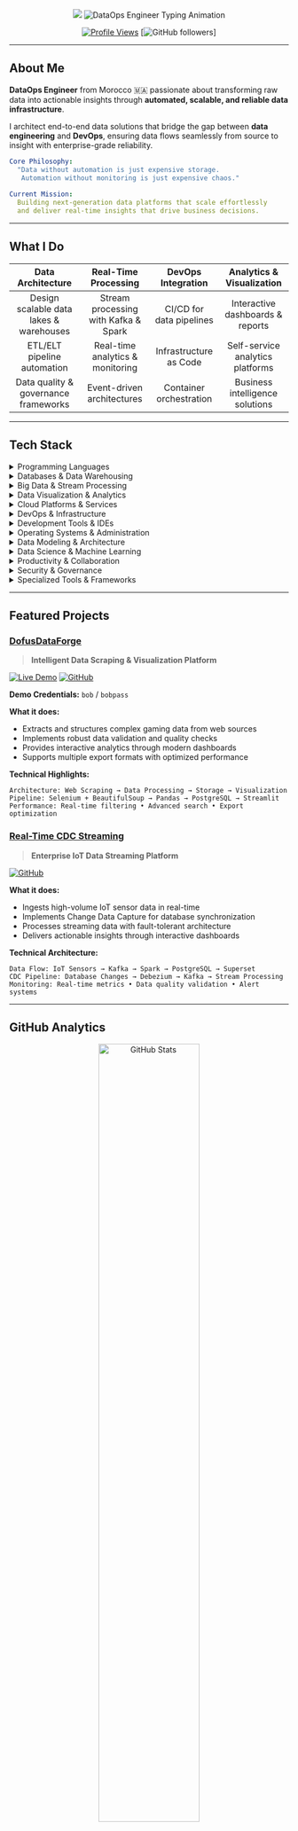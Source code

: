 <div align="center">
  <img src="https://capsule-render.vercel.app/api?type=waving&color=0:667eea,50:764ba2,100:f093fb&height=220&section=header&text=Saad%20KHALMADANI&fontSize=45&fontColor=ffffff&animation=twinkling&fontAlignY=38" />

  <img src="https://readme-typing-svg.herokuapp.com?font=Fira+Code&size=26&duration=3000&pause=800&color=2E86AB&center=true&vCenter=true&width=900&height=80&lines=DataOps+Engineer+%7C+Real-Time+Analytics+Expert;Building+Scalable+Data+Pipelines+%F0%9F%9A%80;Python+%E2%80%A2+Kafka+%E2%80%A2+Spark+%E2%80%A2+Docker+Master;Turning+Raw+Data+Into+Business+Intelligence+%E2%9A%A1" alt="DataOps Engineer Typing Animation" />
  
  <br>
  
  [![Profile Views](https://komarev.com/ghpvc/?username=saadkhalmadani&label=Profile%20Views&color=blueviolet&style=for-the-badge)](https://github.com/saadkhalmadani)
  [![GitHub followers](https://img.shields.io/github/followers/saadkhalmadani?style=for-the-badge&color=orange&labelColor=black)]
</div>

---

## About Me

**DataOps Engineer** from Morocco 🇲🇦 passionate about transforming raw data into actionable insights through **automated, scalable, and reliable data infrastructure**.

I architect end-to-end data solutions that bridge the gap between **data engineering** and **DevOps**, ensuring data flows seamlessly from source to insight with enterprise-grade reliability.

```yaml
Core Philosophy:
  "Data without automation is just expensive storage.
   Automation without monitoring is just expensive chaos."
   
Current Mission:
  Building next-generation data platforms that scale effortlessly
  and deliver real-time insights that drive business decisions.
```

---

## What I Do

<div align="left">

| **Data Architecture** | **Real-Time Processing** | **DevOps Integration** | **Analytics & Visualization** |
|:---:|:---:|:---:|:---:|
| Design scalable data lakes & warehouses | Stream processing with Kafka & Spark | CI/CD for data pipelines | Interactive dashboards & reports |
| ETL/ELT pipeline automation | Real-time analytics & monitoring | Infrastructure as Code | Self-service analytics platforms |
| Data quality & governance frameworks | Event-driven architectures | Container orchestration | Business intelligence solutions |

</div>

---

## Tech Stack  

<details>
<summary>Programming Languages</summary>
<br>

#### Core Languages
<p align="left">
  <img src="https://img.shields.io/badge/Python-3776AB?style=for-the-badge&logo=python&logoColor=white" alt="Python"/>
  <img src="https://img.shields.io/badge/C-00599C?style=for-the-badge&logo=c&logoColor=white" alt="C"/>
  <img src="https://img.shields.io/badge/C++-00599C?style=for-the-badge&logo=c%2B%2B&logoColor=white" alt="C++"/>
</p>

#### Web Technologies
<p align="left">
  <img src="https://img.shields.io/badge/HTML5-E34F26?style=for-the-badge&logo=html5&logoColor=white" alt="HTML5"/>
  <img src="https://img.shields.io/badge/CSS3-1572B6?style=for-the-badge&logo=css3&logoColor=white" alt="CSS3"/>
</p>

#### Scripting
<p align="left">
  <img src="https://img.shields.io/badge/Bash-4EAA25?style=for-the-badge&logo=gnu-bash&logoColor=white" alt="Bash"/>
  <img src="https://img.shields.io/badge/Shell_Script-121011?style=for-the-badge&logo=gnu-bash&logoColor=white" alt="Shell"/>
  <img src="https://img.shields.io/badge/PowerShell-5391FE?style=for-the-badge&logo=powershell&logoColor=white" alt="PowerShell"/>
</p>
</details>

<details>
<summary>Databases & Data Warehousing</summary>
<br>

#### Relational Databases
<p align="left">
  <img src="https://img.shields.io/badge/PostgreSQL-316192?style=for-the-badge&logo=postgresql&logoColor=white" alt="PostgreSQL"/>
  <img src="https://img.shields.io/badge/MySQL-005C84?style=for-the-badge&logo=mysql&logoColor=white" alt="MySQL"/>
  <img src="https://img.shields.io/badge/MariaDB-003545?style=for-the-badge&logo=mariadb&logoColor=white" alt="MariaDB"/>
  <img src="https://img.shields.io/badge/SQL_Server-CC2927?style=for-the-badge&logo=microsoft-sql-server&logoColor=white" alt="SQL Server"/>
</p>

#### NoSQL & Cache
<p align="left">
  <img src="https://img.shields.io/badge/MongoDB-4EA94B?style=for-the-badge&logo=mongodb&logoColor=white" alt="MongoDB"/>
  <img src="https://img.shields.io/badge/Redis-DC382D?style=for-the-badge&logo=redis&logoColor=white" alt="Redis"/>
</p>

#### Data Warehouse & Lake
<p align="left">
  <img src="https://img.shields.io/badge/Apache_Hive-FDEE21?style=for-the-badge&logo=apachehive&logoColor=black" alt="Hive"/>
  <img src="https://img.shields.io/badge/Snowflake-29B5E8?style=for-the-badge&logo=snowflake&logoColor=white" alt="Snowflake"/>
</p>
</details>

<details>
<summary>Big Data & Stream Processing</summary>
<br>

#### Processing Frameworks
<p align="left">
  <img src="https://img.shields.io/badge/Apache_Spark-E25A1C?style=for-the-badge&logo=apache-spark&logoColor=white" alt="Spark"/>
  <img src="https://img.shields.io/badge/PySpark-E25A1C?style=for-the-badge&logo=apache-spark&logoColor=white" alt="PySpark"/>
  <img src="https://img.shields.io/badge/Hadoop-66CCFF?style=for-the-badge&logo=apache-hadoop&logoColor=black" alt="Hadoop"/>
</p>

#### Streaming & Messaging
<p align="left">
  <img src="https://img.shields.io/badge/Apache_Kafka-231F20?style=for-the-badge&logo=apache-kafka&logoColor=white" alt="Kafka"/>
  <img src="https://img.shields.io/badge/Kafka_Connect-231F20?style=for-the-badge&logo=apache-kafka&logoColor=white" alt="Kafka Connect"/>
  <img src="https://img.shields.io/badge/Kafka_Streams-231F20?style=for-the-badge&logo=apache-kafka&logoColor=white" alt="Kafka Streams"/>
  <img src="https://img.shields.io/badge/Debezium-FF4B4B?style=for-the-badge&logoColor=white" alt="Debezium"/>
</p>

#### Data Integration & ETL
<p align="left">
  <img src="https://img.shields.io/badge/Apache_Airflow-017CEE?style=for-the-badge&logo=apache-airflow&logoColor=white" alt="Airflow"/>
</p>
</details>

<details>
<summary>Data Visualization & Analytics</summary>
<br>

#### Business Intelligence
<p align="left">
  <img src="https://img.shields.io/badge/Power_BI-F2C811?style=for-the-badge&logo=powerbi&logoColor=black" alt="Power BI"/>
  <img src="https://img.shields.io/badge/Apache_Superset-20A7C9?style=for-the-badge&logoColor=white" alt="Superset"/>
  <img src="https://img.shields.io/badge/Tableau-E97627?style=for-the-badge&logo=tableau&logoColor=white" alt="Tableau"/>
</p>

#### Python Visualization Libraries
<p align="left">
  <img src="https://img.shields.io/badge/Matplotlib-3776AB?style=for-the-badge&logoColor=white" alt="Matplotlib"/>
  <img src="https://img.shields.io/badge/Seaborn-3776AB?style=for-the-badge&logoColor=white" alt="Seaborn"/>
  <img src="https://img.shields.io/badge/Plotly-3F4F75?style=for-the-badge&logo=plotly&logoColor=white" alt="Plotly"/>
  <img src="https://img.shields.io/badge/Dash-008DE4?style=for-the-badge&logo=dash&logoColor=white" alt="Dash"/>
  <img src="https://img.shields.io/badge/Bokeh-EE6C4D?style=for-the-badge&logoColor=white" alt="Bokeh"/>
  <img src="https://img.shields.io/badge/Altair-00A9E0?style=for-the-badge&logoColor=white" alt="Altair"/>
</p>

#### OLAP & Analytics
<p align="left">
  <img src="https://img.shields.io/badge/Apache_Kylin-0078D4?style=for-the-badge&logoColor=white" alt="Kylin"/>
</p>
</details>

<details>
<summary>Cloud Platforms & Services</summary>
<br>

#### Cloud Providers
<p align="left">
  <img src="https://img.shields.io/badge/Microsoft_Azure-0078D4?style=for-the-badge&logo=microsoft-azure&logoColor=white" alt="Azure"/>
</p>

#### Azure Services
<p align="left">
  <img src="https://img.shields.io/badge/Azure_Data_Factory-0078D4?style=for-the-badge&logo=microsoft-azure&logoColor=white" alt="ADF"/>
  <img src="https://img.shields.io/badge/Azure_Databricks-FF3621?style=for-the-badge&logo=databricks&logoColor=white" alt="Databricks"/>
  <img src="https://img.shields.io/badge/Azure_Synapse-0078D4?style=for-the-badge&logo=microsoft-azure&logoColor=white" alt="Synapse"/>
  <img src="https://img.shields.io/badge/Azure_Data_Lake-0078D4?style=for-the-badge&logo=microsoft-azure&logoColor=white" alt="Data Lake"/>
  <img src="https://img.shields.io/badge/Azure_Event_Hubs-0078D4?style=for-the-badge&logo=microsoft-azure&logoColor=white" alt="Event Hubs"/>
</p>
</details>

<details>
<summary>DevOps & Infrastructure</summary>
<br>

#### Containerization & Orchestration
<p align="left">
  <img src="https://img.shields.io/badge/Docker-2496ED?style=for-the-badge&logo=docker&logoColor=white" alt="Docker"/>
  <img src="https://img.shields.io/badge/Docker_Compose-2496ED?style=for-the-badge&logo=docker&logoColor=white" alt="Docker Compose"/>
  <img src="https://img.shields.io/badge/Kubernetes-326CE5?style=for-the-badge&logo=kubernetes&logoColor=white" alt="Kubernetes"/>
</p>

#### Infrastructure as Code
<p align="left">
  <img src="https://img.shields.io/badge/Terraform-7B42BC?style=for-the-badge&logo=terraform&logoColor=white" alt="Terraform"/>
  <img src="https://img.shields.io/badge/Ansible-EE0000?style=for-the-badge&logo=ansible&logoColor=white" alt="Ansible"/>
</p>

#### CI/CD & Version Control
<p align="left">
  <img src="https://img.shields.io/badge/Git-F05032?style=for-the-badge&logo=git&logoColor=white" alt="Git"/>
  <img src="https://img.shields.io/badge/GitHub-181717?style=for-the-badge&logo=github&logoColor=white" alt="GitHub"/>
  <img src="https://img.shields.io/badge/GitHub_Actions-2088FF?style=for-the-badge&logo=github-actions&logoColor=white" alt="GitHub Actions"/>
  <img src="https://img.shields.io/badge/GitLab-FC6D26?style=for-the-badge&logo=gitlab&logoColor=white" alt="GitLab"/>
  <img src="https://img.shields.io/badge/GitLab_CI/CD-FC6D26?style=for-the-badge&logo=gitlab&logoColor=white" alt="GitLab CI/CD"/>
</p>

#### Monitoring & Logging
<p align="left">
  <img src="https://img.shields.io/badge/Prometheus-E6522C?style=for-the-badge&logo=prometheus&logoColor=white" alt="Prometheus"/>
  <img src="https://img.shields.io/badge/Grafana-F46800?style=for-the-badge&logo=grafana&logoColor=white" alt="Grafana"/>
  <img src="https://img.shields.io/badge/ELK_Stack-005571?style=for-the-badge&logo=elastic&logoColor=white" alt="ELK Stack"/>
  <img src="https://img.shields.io/badge/Datadog-632CA6?style=for-the-badge&logo=datadog&logoColor=white" alt="Datadog"/>
</p>
</details>

<details>
<summary>Development Tools & IDEs</summary>
<br>

#### Integrated Development Environments
<p align="left">
  <img src="https://img.shields.io/badge/VS_Code-007ACC?style=for-the-badge&logo=visual-studio-code&logoColor=white" alt="VSCode"/>
  <img src="https://img.shields.io/badge/PyCharm-000000?style=for-the-badge&logo=pycharm&logoColor=white" alt="PyCharm"/>
  <img src="https://img.shields.io/badge/Eclipse-2C2255?style=for-the-badge&logo=eclipse&logoColor=white" alt="Eclipse"/>
  <img src="https://img.shields.io/badge/NetBeans-1B6AC6?style=for-the-badge&logo=apache-netbeans-ide&logoColor=white" alt="NetBeans"/>
</p>

#### Data Science & Notebooks
<p align="left">
  <img src="https://img.shields.io/badge/Jupyter-F37626?style=for-the-badge&logo=jupyter&logoColor=white" alt="Jupyter"/>
  <img src="https://img.shields.io/badge/JupyterLab-F37626?style=for-the-badge&logo=jupyter&logoColor=white" alt="JupyterLab"/>
  <img src="https://img.shields.io/badge/Google_Colab-F9AB00?style=for-the-badge&logo=google-colab&logoColor=white" alt="Colab"/>
  <img src="https://img.shields.io/badge/Databricks-FF3621?style=for-the-badge&logo=databricks&logoColor=white" alt="Databricks"/>
</p>

#### API Development & Testing
<p align="left">
  <img src="https://img.shields.io/badge/Postman-FF6C37?style=for-the-badge&logo=postman&logoColor=white" alt="Postman"/>
  <img src="https://img.shields.io/badge/REST_API-02569B?style=for-the-badge&logoColor=white" alt="REST API"/>
</p>
</details>

<details>
<summary>Operating Systems & Administration</summary>
<br>

#### Operating Systems
<p align="left">
  <img src="https://img.shields.io/badge/Linux-FCC624?style=for-the-badge&logo=linux&logoColor=black" alt="Linux"/>
  <img src="https://img.shields.io/badge/Ubuntu-E95420?style=for-the-badge&logo=ubuntu&logoColor=white" alt="Ubuntu"/>
  <img src="https://img.shields.io/badge/Debian-A81D33?style=for-the-badge&logo=debian&logoColor=white" alt="Debian"/>
  <img src="https://img.shields.io/badge/CentOS-262577?style=for-the-badge&logo=centos&logoColor=white" alt="CentOS"/>
  <img src="https://img.shields.io/badge/Red_Hat-EE0000?style=for-the-badge&logo=redhat&logoColor=white" alt="Red Hat"/>
  <img src="https://img.shields.io/badge/Windows-0078D6?style=for-the-badge&logo=windows&logoColor=white" alt="Windows"/>
</p>

#### System Administration
<p align="left">
  <img src="https://img.shields.io/badge/Network_Admin-0078D4?style=for-the-badge&logoColor=white" alt="Network Admin"/>
  <img src="https://img.shields.io/badge/System_Admin-FF6B6B?style=for-the-badge&logoColor=white" alt="System Admin"/>
</p>
</details>

<details>
<summary>Data Modeling & Architecture</summary>
<br>

#### Data Modeling Techniques
<p align="left">
  <img src="https://img.shields.io/badge/Star_Schema-4285F4?style=for-the-badge&logoColor=white" alt="Star Schema"/>
  <img src="https://img.shields.io/badge/Snowflake_Schema-29B5E8?style=for-the-badge&logoColor=white" alt="Snowflake Schema"/>
  <img src="https://img.shields.io/badge/Data_Vault-FF6B6B?style=for-the-badge&logoColor=white" alt="Data Vault"/>
  <img src="https://img.shields.io/badge/Data_Vault_2.0-FF6B6B?style=for-the-badge&logoColor=white" alt="Data Vault 2.0"/>
  <img src="https://img.shields.io/badge/Dimensional_Modeling-00A0E4?style=for-the-badge&logoColor=white" alt="Dimensional Modeling"/>
  <img src="https://img.shields.io/badge/3NF-4CAF50?style=for-the-badge&logoColor=white" alt="3NF"/>
</p>

#### Architecture Patterns
<p align="left">
  <img src="https://img.shields.io/badge/Medallion_Architecture-FFD700?style=for-the-badge&logoColor=black" alt="Medallion"/>
  <img src="https://img.shields.io/badge/Data_Mesh-FF6B6B?style=for-the-badge&logoColor=white" alt="Data Mesh"/>
  <img src="https://img.shields.io/badge/Data_Lakehouse-00A0E4?style=for-the-badge&logoColor=white" alt="Data Lakehouse"/>
</p>
</details>

<details>
<summary>Data Science & Machine Learning</summary>
<br>

#### Python Libraries
<p align="left">
  <img src="https://img.shields.io/badge/Pandas-150458?style=for-the-badge&logo=pandas&logoColor=white" alt="Pandas"/>
  <img src="https://img.shields.io/badge/NumPy-013243?style=for-the-badge&logo=numpy&logoColor=white" alt="NumPy"/>
  <img src="https://img.shields.io/badge/SciPy-8CAAE6?style=for-the-badge&logo=scipy&logoColor=white" alt="SciPy"/>
  <img src="https://img.shields.io/badge/Scikit--learn-F7931E?style=for-the-badge&logo=scikit-learn&logoColor=white" alt="Scikit-learn"/>
</p>

#### Deep Learning Frameworks
<p align="left">
  <img src="https://img.shields.io/badge/TensorFlow-FF6F00?style=for-the-badge&logo=tensorflow&logoColor=white" alt="TensorFlow"/>
  <img src="https://img.shields.io/badge/PyTorch-EE4C2C?style=for-the-badge&logo=pytorch&logoColor=white" alt="PyTorch"/>
  <img src="https://img.shields.io/badge/Keras-D00000?style=for-the-badge&logo=keras&logoColor=white" alt="Keras"/>
</p>

#### ML Platforms
<p align="left">
  <img src="https://img.shields.io/badge/Kubeflow-326CE5?style=for-the-badge&logo=kubeflow&logoColor=white" alt="Kubeflow"/>
  <img src="https://img.shields.io/badge/Azure_ML-0078D4?style=for-the-badge&logo=microsoft-azure&logoColor=white" alt="Azure ML"/>
</p>
</details>

<details>
<summary>Productivity & Collaboration</summary>
<br>

#### Office & Documentation
<p align="left">
  <img src="https://img.shields.io/badge/Microsoft_Office-D83B01?style=for-the-badge&logo=microsoft-office&logoColor=white" alt="MS Office"/>
  <img src="https://img.shields.io/badge/Microsoft_Excel-217346?style=for-the-badge&logo=microsoft-excel&logoColor=white" alt="Excel"/>
  <img src="https://img.shields.io/badge/Microsoft_Word-2B579A?style=for-the-badge&logo=microsoft-word&logoColor=white" alt="Word"/>
  <img src="https://img.shields.io/badge/Microsoft_PowerPoint-B7472A?style=for-the-badge&logo=microsoft-powerpoint&logoColor=white" alt="PowerPoint"/>
  <img src="https://img.shields.io/badge/Google_Sheets-34A853?style=for-the-badge&logo=google-sheets&logoColor=white" alt="Google Sheets"/>
</p>

#### Project Management
<p align="left">
  <img src="https://img.shields.io/badge/Jira-0052CC?style=for-the-badge&logo=jira&logoColor=white" alt="Jira"/>
  <img src="https://img.shields.io/badge/Microsoft_Teams-6264A7?style=for-the-badge&logo=microsoft-teams&logoColor=white" alt="Teams"/>
</p>
</details>

<details>
<summary>Security & Governance</summary>
<br>

#### Data Security
<p align="left">
  <img src="https://img.shields.io/badge/Vault-000000?style=for-the-badge&logo=vault&logoColor=white" alt="Vault"/>
  <img src="https://img.shields.io/badge/Apache_Ranger-FF6B6B?style=for-the-badge&logoColor=white" alt="Ranger"/>
  <img src="https://img.shields.io/badge/Apache_Atlas-00A0E4?style=for-the-badge&logoColor=white" alt="Atlas"/>
</p>

#### Compliance & Quality
<p align="left">
  <img src="https://img.shields.io/badge/Data_Quality-4CAF50?style=for-the-badge&logoColor=white" alt="Data Quality"/>
  <img src="https://img.shields.io/badge/dbt-FF6B6B?style=for-the-badge&logo=dbt&logoColor=white" alt="dbt"/>
</p>
</details>

<details>
<summary>Specialized Tools & Frameworks</summary>
<br>

#### Data Formats & Serialization
<p align="left">
  <img src="https://img.shields.io/badge/Apache_Parquet-50ABF1?style=for-the-badge&logoColor=white" alt="Parquet"/>
  <img src="https://img.shields.io/badge/Apache_Avro-FF6B6B?style=for-the-badge&logoColor=white" alt="Avro"/>
  <img src="https://img.shields.io/badge/Apache_ORC-000000?style=for-the-badge&logoColor=white" alt="ORC"/>
  <img src="https://img.shields.io/badge/JSON-000000?style=for-the-badge&logo=json&logoColor=white" alt="JSON"/>
  <img src="https://img.shields.io/badge/XML-FF6B6B?style=for-the-badge&logoColor=white" alt="XML"/>
</p>

#### Data Processing Libraries
<p align="left">
  <img src="https://img.shields.io/badge/Apache_Arrow-0078D4?style=for-the-badge&logoColor=white" alt="Arrow"/>
  <img src="https://img.shields.io/badge/Polars-CD792C?style=for-the-badge&logoColor=white" alt="Polars"/>
  <img src="https://img.shields.io/badge/Dask-FDA061?style=for-the-badge&logo=dask&logoColor=white" alt="Dask"/>
</p>
</details>

---

## Featured Projects

### [DofusDataForge](https://github.com/saadkhalmadani/DofusDataForge-project)
> **Intelligent Data Scraping & Visualization Platform**

<div align="left">

[![Live Demo](https://img.shields.io/badge/%20Live%20Demo-FF4B4B?style=for-the-badge&logo=streamlit&logoColor=white)](https://dofusdataforge-project.streamlit.app/)
[![GitHub](https://img.shields.io/badge/%20Source%20Code-181717?style=for-the-badge&logo=github&logoColor=white)](https://github.com/saadkhalmadani/DofusDataForge-project)

**Demo Credentials:** `bob` / `bobpass`

**What it does:**
- Extracts and structures complex gaming data from web sources
- Implements robust data validation and quality checks
- Provides interactive analytics through modern dashboards
- Supports multiple export formats with optimized performance

**Technical Highlights:**
```
Architecture: Web Scraping → Data Processing → Storage → Visualization
Pipeline: Selenium + BeautifulSoup → Pandas → PostgreSQL → Streamlit
Performance: Real-time filtering • Advanced search • Export optimization
```

</div>

### [Real-Time CDC Streaming](https://github.com/saadkhalmadani/realtime-cdc-streaming-project)
> **Enterprise IoT Data Streaming Platform**

<div align="left">

[![GitHub](https://img.shields.io/badge/%20Source%20Code-181717?style=for-the-badge&logo=github&logoColor=white)](https://github.com/saadkhalmadani/realtime-cdc-streaming-project)

**What it does:**
- Ingests high-volume IoT sensor data in real-time
- Implements Change Data Capture for database synchronization  
- Processes streaming data with fault-tolerant architecture
- Delivers actionable insights through interactive dashboards

**Technical Architecture:**
```
Data Flow: IoT Sensors → Kafka → Spark → PostgreSQL → Superset
CDC Pipeline: Database Changes → Debezium → Kafka → Stream Processing
Monitoring: Real-time metrics • Data quality validation • Alert systems
```

</div>

---

## GitHub Analytics  

<div align="center">

  <!-- GitHub Stats -->
  <img width="60%" src="https://github-readme-stats.vercel.app/api?username=saadkhalmadani&show_icons=true&theme=tokyonight&hide_border=true&count_private=true&include_all_commits=true&cache_seconds=86400" alt="GitHub Stats" />

  <br/>

  <!-- GitHub Streak -->
  <img width="60%" src="https://streak-stats.demolab.com?user=saadkhalmadani&theme=tokyonight&hide_border=true" alt="GitHub Streak" />

  <br/>

  <!-- Top Languages -->
  <img width="60%" src="https://github-readme-stats.vercel.app/api/top-langs/?username=saadkhalmadani&layout=compact&theme=tokyonight&hide_border=true&langs_count=6&cache_seconds=86400" alt="Top Languages" />

</div>

---

## Contribution Graph

<div align="left">
  <img src="https://github-readme-activity-graph.vercel.app/graph?username=saadkhalmadani&theme=tokyo-night&hide_border=true&area=true" width="100%" />
</div>

---

## Currently Exploring  

<div align="left">

| Focus Area | 🛠Technologies | Learning Path |
|:---:|:---:|:---:|
| **Cloud-Native** | Kubernetes • Terraform | Container orchestration |
| **Data Mesh** | Kafka • Event Streaming | Distributed data architecture |  
</div>

---

## Fun Fact  

<div align="left">
  <em>By day I automate <strong>data pipelines</strong>, by night I perfect the art of <strong>Moroccan mint tea</strong></em>
</div>

---

<div align="left">  
  <h3>Let's Connect & Build Something Amazing!</h3>
  
  [![LinkedIn](https://img.shields.io/badge/LinkedIn-0077B5?style=for-the-badge&logo=linkedin&logoColor=white)](https://www.linkedin.com/in/saad-khalmadani)
  [![GitHub](https://img.shields.io/badge/GitHub-181717?style=for-the-badge&logo=github&logoColor=white)](https://github.com/saadkhalmadani)

  <br><br>
  <em>From Morocco 🇲🇦 with passion for data engineering</em>
</div>
